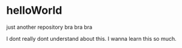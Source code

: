 # helloWorld
just another repository bra bra bra

I dont really dont understand about this. I wanna learn this so much.
